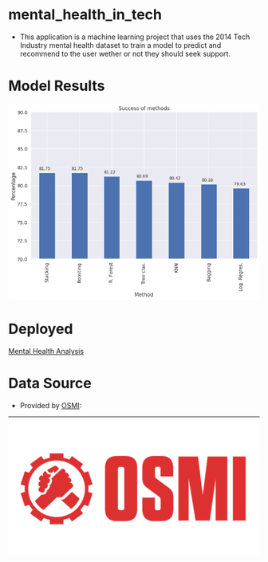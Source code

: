 # mental_health_in_tech
- This application is a machine learning project that uses the 2014 Tech Industry mental health dataset to train a model to predict and recommend to the user wether or not they should seek support.

# Model Results
![Model Results](/images/results.png)

# Deployed
[Mental Health Analysis](http://masonschafercodes.pythonanywhere.com/)

# Data Source
- Provided by [OSMI](https://osmihelp.org/):
---
![Model Results](/images/osmi.png)
